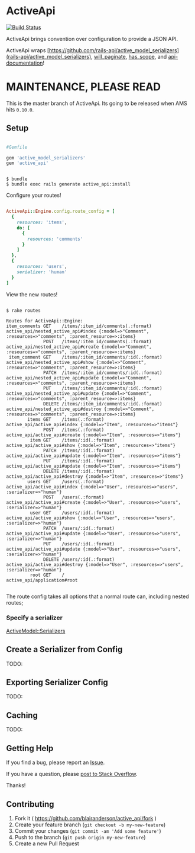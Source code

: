 # ActiveApi

[![Build Status](https://travis-ci.org/blairanderson/active_api.svg)](https://travis-ci.org/blairanderson/active_api)

ActiveApi brings convention over configuration to provide a JSON API.

ActiveApi wraps [https://github.com/rails-api/active_model_serializers](rails-api/active_model_serializers),
[will_paginate](https://github.com/mislav/will_paginate),
[has_scope](https://github.com/plataformatec/has_scope), and [api-documentation](api-documentation)!

# MAINTENANCE, PLEASE READ

This is the master branch of ActiveApi. Its going to be released when AMS hits `0.10.0`.

## Setup

```ruby

#Gemfile

gem 'active_model_serializers'
gem 'active_api'

```

```shell

$ bundle
$ bundle exec rails generate active_api:install

````

Configure your routes!


```ruby

ActiveApi::Engine.config.route_config = [
  {
    resources: 'items',
    do: [
      {
        resources: 'comments'
      }
    ]
  },
  {
    resources: 'users',
    serializer: 'human'
  }
]

```

View the new routes!

```shell

$ rake routes

Routes for ActiveApi::Engine:
item_comments GET    /items/:item_id/comments(.:format)     active_api/nested_active_api#index {:model=>"Comment", :resources=>"comments", :parent_resource=>:items}
              POST   /items/:item_id/comments(.:format)     active_api/nested_active_api#create {:model=>"Comment", :resources=>"comments", :parent_resource=>:items}
 item_comment GET    /items/:item_id/comments/:id(.:format) active_api/nested_active_api#show {:model=>"Comment", :resources=>"comments", :parent_resource=>:items}
              PATCH  /items/:item_id/comments/:id(.:format) active_api/nested_active_api#update {:model=>"Comment", :resources=>"comments", :parent_resource=>:items}
              PUT    /items/:item_id/comments/:id(.:format) active_api/nested_active_api#update {:model=>"Comment", :resources=>"comments", :parent_resource=>:items}
              DELETE /items/:item_id/comments/:id(.:format) active_api/nested_active_api#destroy {:model=>"Comment", :resources=>"comments", :parent_resource=>:items}
        items GET    /items(.:format)                       active_api/active_api#index {:model=>"Item", :resources=>"items"}
              POST   /items(.:format)                       active_api/active_api#create {:model=>"Item", :resources=>"items"}
         item GET    /items/:id(.:format)                   active_api/active_api#show {:model=>"Item", :resources=>"items"}
              PATCH  /items/:id(.:format)                   active_api/active_api#update {:model=>"Item", :resources=>"items"}
              PUT    /items/:id(.:format)                   active_api/active_api#update {:model=>"Item", :resources=>"items"}
              DELETE /items/:id(.:format)                   active_api/active_api#destroy {:model=>"Item", :resources=>"items"}
        users GET    /users(.:format)                       active_api/active_api#index {:model=>"User", :resources=>"users", :serializer=>"human"}
              POST   /users(.:format)                       active_api/active_api#create {:model=>"User", :resources=>"users", :serializer=>"human"}
         user GET    /users/:id(.:format)                   active_api/active_api#show {:model=>"User", :resources=>"users", :serializer=>"human"}
              PATCH  /users/:id(.:format)                   active_api/active_api#update {:model=>"User", :resources=>"users", :serializer=>"human"}
              PUT    /users/:id(.:format)                   active_api/active_api#update {:model=>"User", :resources=>"users", :serializer=>"human"}
              DELETE /users/:id(.:format)                   active_api/active_api#destroy {:model=>"User", :resources=>"users", :serializer=>"human"}
         root GET    /                                      active_api/application#root


```
The route config takes all options that a normal route can, including nested routes;


### Specify a serializer

[ActiveModel::Serializers](rails_api/active_model_serializers)


## Create a Serializer from Config

TODO:


## Exporting Serializer Config

TODO:


## Caching

TODO:

## Getting Help

If you find a bug, please report an [Issue](https://github.com/blairanderson/active_api/issues/new).

If you have a question, please [post to Stack Overflow](http://stackoverflow.com/questions/tagged/active-api).

Thanks!

## Contributing

1. Fork it ( https://github.com/blairanderson/active_api/fork )
2. Create your feature branch (`git checkout -b my-new-feature`)
3. Commit your changes (`git commit -am 'Add some feature'`)
4. Push to the branch (`git push origin my-new-feature`)
5. Create a new Pull Request
